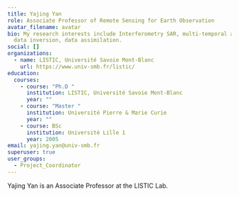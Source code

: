 ```yaml
---
title: Yajing Yan
role: Associate Professor of Remote Sensing for Earth Observation
avatar_filename: avatar
bio: My research interests include Interferometry SAR, multi-temporal analysis,
  data inversion, data assimilation.
social: []
organizations:
  - name: LISTIC, Université Savoie Mont-Blanc
    url: https://www.univ-smb.fr/listic/
education:
  courses:
    - course: "Ph.D "
      institution: LISTIC, Université Savoie Mont-Blanc
      year: ""
    - course: "Master "
      institution: Université Pierre & Marie Curie
      year: ""
    - course: BSc
      institution: Université Lille 1
      year: 2005
email: yajing.yan@univ-smb.fr
superuser: true
user_groups:
  - Project_Coordinator
---
```

Yajing Yan is an Associate Professor at the LISTIC Lab.